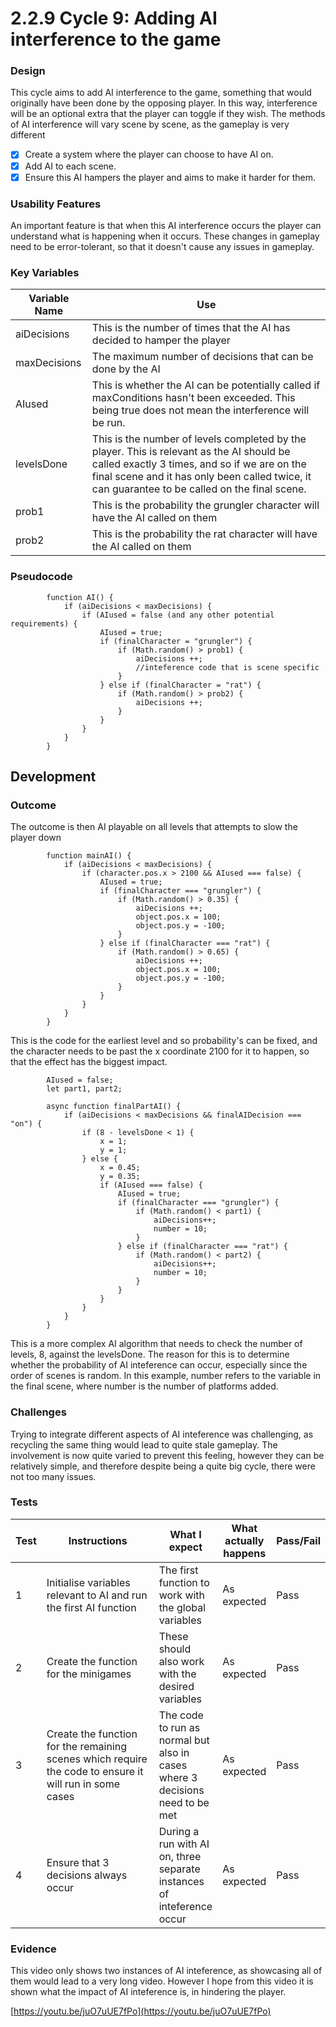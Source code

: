 # 2.2.9 Cycle 9: Adding AI interference to the game

### Design

This cycle aims to add AI interference to the game, something that would originally have been done by the opposing player. In this way, interference will be an optional extra that the player can toggle if they wish. The methods of AI interference will vary scene by scene, as the gameplay is very different

* [x] Create a system where the player can choose to have AI on.
* [x] Add AI to each scene.
* [x] Ensure this AI hampers the player and aims to make it harder for them.

### Usability Features

An important feature is that when this AI interference occurs the player can understand what is happening when it occurs. These changes in gameplay need to be error-tolerant, so that it doesn't cause any issues in gameplay.

### Key Variables

| Variable Name | Use                                                                                                                                                                                                                                         |
| ------------- | ------------------------------------------------------------------------------------------------------------------------------------------------------------------------------------------------------------------------------------------- |
| aiDecisions   | This is the number of times that the AI has decided to hamper the player                                                                                                                                                                    |
| maxDecisions  | The maximum number of decisions that can be done by the AI                                                                                                                                                                                  |
| AIused        | This is whether the AI can be potentially called if maxConditions hasn't been exceeded. This being true does not mean the interference will be run.                                                                                         |
| levelsDone    | This is the number of levels completed by the player. This is relevant as the AI should be called exactly 3 times, and so if we are on the final scene and it has only been called twice, it can guarantee to be called on the final scene. |
| prob1         | This is the probability the grungler character will have the AI called on them                                                                                                                                                              |
| prob2         | This is the probability the rat character will have the AI called on them                                                                                                                                                                   |

### Pseudocode

```
        function AI() {
            if (aiDecisions < maxDecisions) {
                if (AIused = false (and any other potential requirements) {
                    AIused = true;
                    if (finalCharacter = "grungler") {
                        if (Math.random() > prob1) {
                            aiDecisions ++;
                            //inteference code that is scene specific
                        }
                    } else if (finalCharacter = "rat") {
                        if (Math.random() > prob2) {
                            aiDecisions ++;
                        }                
                    }
                }
            }
        }
```

## Development

### Outcome

The outcome is then AI playable on all levels that attempts to slow the player down

```
        function mainAI() {
            if (aiDecisions < maxDecisions) {
                if (character.pos.x > 2100 && AIused === false) {
                    AIused = true;
                    if (finalCharacter === "grungler") {
                        if (Math.random() > 0.35) {
                            aiDecisions ++;
                            object.pos.x = 100;
                            object.pos.y = -100;
                        }
                    } else if (finalCharacter === "rat") {
                        if (Math.random() > 0.65) {
                            aiDecisions ++;
                            object.pos.x = 100;
                            object.pos.y = -100;
                        }                
                    }
                }
            }
        }
```

This is the code for the earliest level and so probability's can be fixed, and the character needs to be past the x coordinate 2100 for it to happen, so that the effect has the biggest impact.

```
        AIused = false;
        let part1, part2; 
        
        async function finalPartAI() {
            if (aiDecisions < maxDecisions && finalAIDecision === "on") {
                if (8 - levelsDone < 1) {
                    x = 1;
                    y = 1;
                } else {
                    x = 0.45;
                    y = 0.35;
                    if (AIused === false) {
                        AIused = true;
                        if (finalCharacter === "grungler") {
                            if (Math.random() < part1) {
                                aiDecisions++;
                                number = 10;
                            }
                        } else if (finalCharacter === "rat") {
                            if (Math.random() < part2) {
                                aiDecisions++;
                                number = 10;
                            }
                        }
                    }
                }
            }
        }
```

This is a more complex AI algorithm that needs to check the number of levels, 8, against the levelsDone. The reason for this is to determine whether the probability of AI inteference can occur, especially since the order of scenes is random. In this example, number refers to the variable in the final scene, where number is the number of platforms added.

### Challenges

Trying to integrate different aspects of AI inteference was challenging, as recycling the same thing would lead to quite stale gameplay. The involvement is now quite varied to prevent this feeling, however they can be relatively simple, and therefore despite being a quite big cycle, there were not too many issues.

### Tests

<table><thead><tr><th>Test</th><th width="182">Instructions</th><th>What I expect</th><th>What actually happens</th><th>Pass/Fail</th></tr></thead><tbody><tr><td>1</td><td>Initialise variables relevant to AI and run the first AI function</td><td>The first function to work with the global variables</td><td>As expected</td><td>Pass</td></tr><tr><td>2</td><td>Create the function for the minigames</td><td>These should also work with the desired variables</td><td>As expected</td><td>Pass</td></tr><tr><td>3</td><td>Create the function for the remaining scenes which require the code to ensure it will run in some cases</td><td>The code to run as normal but also in cases where 3 decisions need to be met</td><td>As expected</td><td>Pass</td></tr><tr><td>4</td><td>Ensure that 3 decisions always occur</td><td>During a run with AI on, three separate instances of inteference occur</td><td>As expected</td><td>Pass</td></tr></tbody></table>

### Evidence

This video only shows two instances of AI inteference, as showcasing all of them would lead to a very long video. However I hope from this video it is shown what the impact of AI inteference is, in hindering the player.

[https://youtu.be/juO7uUE7fPo](https://youtu.be/juO7uUE7fPo)
